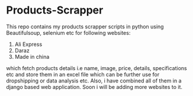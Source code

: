 # Products-Scrapper
This repo contains my products scrapper scripts in python using Beautifulsoup, selenium etc for following websites:
1) Ali Express
2) Daraz
3) Made in china

which fetch products details i.e name, image, price, details, specifications etc and store them in an excel file which can be further use for dropshipping or data analysis etc.
Also, i have combined all of them in a django based web application. Soon i will be adding more websites to it.
